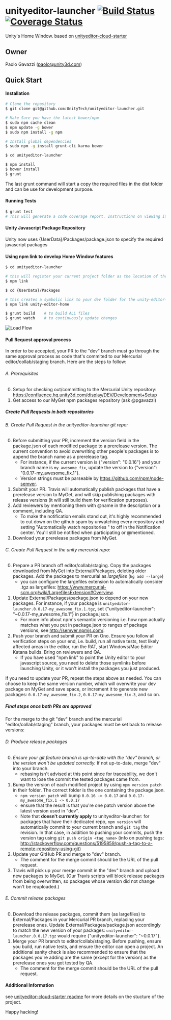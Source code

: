 # unityeditor-launcher [![Build Status](https://magnum.travis-ci.com/UnityTech/unityeditor-launcher.svg?token=rsGNoUBdJ2xNNMbKPntd)](https://magnum.travis-ci.com/UnityTech/unityeditor-launcher) [![Coverage Status](https://coveralls.io/repos/UnityTech/unityeditor-launcher/badge.svg?branch=dev&service=github&t=oZG9hg)](https://coveralls.io/github/UnityTech/unityeditor-launcher?branch=dev)

Unity's Home Window.  based on [unityeditor-cloud-starter](https://github.com/UnityTech/unityeditor-cloud-starter)

## Owner ##

Paolo Gavazzi (paolo@unity3d.com)

## Quick Start

#### Installation

```sh
# Clone the repository
$ git clone git@github.com:UnityTech/unityeditor-launcher.git

# Make Sure you have the latest bower/npm
$ sudo npm cache clean
$ npm update -g bower
$ sudo npm install -g npm

# Install global dependencies
$ sudo npm -g install grunt-cli karma bower

$ cd unityeditor-launcher

$ npm install
$ bower install
$ grunt
```

The last grunt command will start a copy the required files in the dist folder and can be use for development purpose.  

#### Running Tests

```sh
$ grunt test
# This will generate a code coverage report. Instructions on viewing it are displayed in the result text.
```

#### Unity Javascript Package Repository

Unity now uses {UserData}/Packages/package.json to specify the required javascript packages

#### Using npm link to develop Home Window features

```sh
$ cd unityeditor-launcher

# this will register your current project folder as the location of the unity-editor-home location
$ npm link

$ cd {UserData}/Packages

# this creates a symbolic link to your dev folder for the unity-editor-home package
$ npm link unity-editor-home

$ grunt build    # to build ALL files
$ grunt watch    # to continuously update changes
```

<img src="wiki/package-load-flow.png" alt="Load Flow" style="max-width: 400px;"/>

#### Pull Request approval process

In order to be accepted, your PR to the "dev" branch must go through the same approval process as code that's commited to our Mercurial editor/collab/staging branch. Here are the steps to follow:

###### A. Prerequisites
0. Setup for checking out/committing to the Mercurial Unity repository: https://confluence.hq.unity3d.com/display/DEV/Development+Setup
0. Get access to our MyGet npm packages repository (ask @pgavazzi)

##### Create Pull Requests in both repositories

###### B. Create Pull Request in the unityeditor-launcher git repo:
0. Before submitting your PR, increment the version field in the package.json of each modified package to a prerelease version. The current convention to avoid overwriting other people's packages is to append the branch name as a prerelease tag.
    - For instance, if the current version is {"version": "0.0.16"} and your branch name is `my_awesome_fix`, update the version to {"version": "0.0.17-my_awesome_fix.1"}.
    - Version strings must be parseable by https://github.com/npm/node-semver.
0. Submit your PR. Travis will automatically publish packages that have a prerelease version to MyGet, and will skip publishing packages with release versions (it will still build them for verification purposes).
0. Add reviewers by mentioning them with @name in the description or a comment, including QA.
    - To make the notification emails stand out, it's highly recommended to cut down on the github spam by unwatching every repository and setting "Automatically watch repositories " to off in the Notification center. You'll still be notified when participating or @mentioned.
0. Download your prerelease packages from MyGet.

###### C. Create Pull Request in the unity mercurial repo:
0. Prepare a PR branch off editor/collab/staging. Copy the packages downloaded from MyGet into External/Packages, deleting older packages. Add the packages to mercurial as *largefiles* (`hg add --large`)
    - you can configure the largefiles extension to automatically consider .tgz as largefiles: https://www.mercurial-scm.org/wiki/LargefilesExtension#Overview.
0. Update External/Packages/package.json to depend on your new packages. For instance, if your package is `unityeditor-launcher.0.0.17-my_awesome_fix.1.tgz`, set {"unityeditor-launcher": "~0.0.17-my_awesome_fix.1"} in package.json.
    - For more info about npm's semantic versioning i.e. how npm actually matches what you put in package.json to ranges of package versions, see http://semver.npmjs.com/.
0. Push your branch and submit your PR on Ono. Ensure you follow all verification steps on your end, i.e. build, run all native tests, test likely affected areas in the editor, run the RAT, start Windows/Mac Editor Katana builds. Bring on reviewers and QA.
    - If you have used "npm link" to point the Unity editor to your javascript source, you need to delete those symlinks before launching Unity, or it won't install the packages you just produced.

If you need to update your PR, repeat the steps above as needed. You can choose to keep the same version number, which will overwrite your dev package on MyGet and save space, or increment it to generate new packages: `0.0.17-my_awesome_fix.2`, `0.0.17-my_awesome_fix.3`, and so on.

##### Final steps once both PRs are approved

For the merge to the git "dev" branch and the mercurial "editor/collab/staging" branch, your packages must be set back to release versions:

###### D. Produce release packages

0. *Ensure your git feature branch is up-to-date with the "dev" branch, or the version won't be updated correctly.* If not up-to-date, merge "dev" into your branch.
    - rebasing isn't advised at this point since for traceability, we don't want to lose the commit the tested packages came from.
0. Bump the version of each modified project by using `npm version patch` in their folder. The correct folder is the one containing the package.json.
    - `npm version patch` will bump `0.0.16 -> 0.0.17` and `0.0.17-my_awesome_fix.1 -> 0.0.17`
    - ensure that the result is that you're one patch version above the latest version used in "dev".
    - Note that **doesn't currently apply** to unityeditor-launcher: for packages that have their dedicated repo, `npm version` will automatically commit to your current branch and `git tag` the revision. In that case, in addition to pushing your commits, push the version tag using `git push origin <tag_name>` (info on pushing tags: http://stackoverflow.com/questions/5195859/push-a-tag-to-a-remote-repository-using-git)
0. Update your GitHub PR and merge to "dev" branch.
    - The comment for the merge commit should be the URL of the pull request.
0. Travis will pick up your merge commit in the "dev" branch and upload new packages to MyGet. (Our Travis scripts will block release packages from being overwritten, so packages whose version did not change won't be reuploaded.)

###### E. Commit release packages

0. Download the release packages, commit them (as largefiles) to External/Packages in your Mercurial PR branch, replacing your prerelease ones. Update External/Packages/package.json accordingly to match the new version of your packages: `unityeditor-launcher.0.0.17.tgz` would require {"unityeditor-launcher": "~0.0.17"}.
0. Merge your PR branch to editor/collab/staging. Before pushing, ensure you build, run native tests, and ensure the editor can open a project. An additional sanity check is also recommended to ensure that the packages you're adding are the same (except for the version) as the prerelease ones you got tested by QA.
    - The comment for the merge commit should be the URL of the pull request.

#### Additional Information

see [unityeditor-cloud-starter readme](https://github.com/UnityTech/unityeditor-cloud-starter/blob/trunk/README.md) for more details on the stucture of the project.

Happy hacking!
